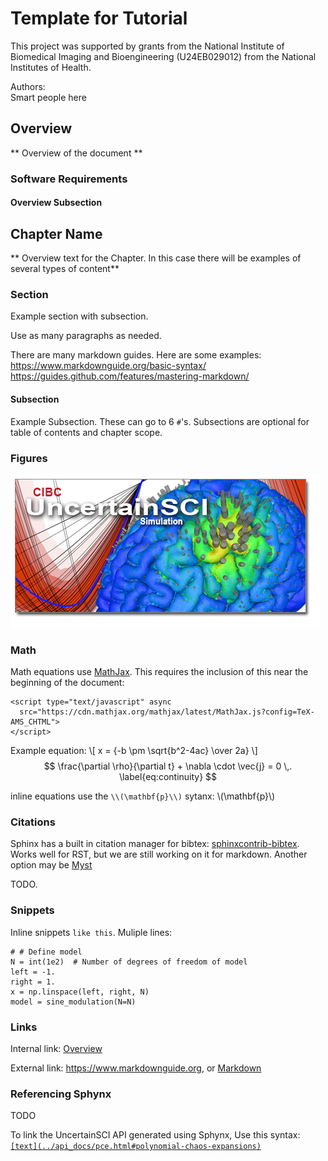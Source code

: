 # Template for Tutorial

<script type="text/javascript" async
  src="https://cdn.mathjax.org/mathjax/latest/MathJax.js?config=TeX-AMS_CHTML">
</script>
<link rel="stylesheet" href="_static/css/main.css">

This project was supported by grants from the National Institute of Biomedical Imaging and Bioengineering (U24EB029012) from the National Institutes of Health.

Authors:  
Smart people here


## Overview

** Overview of the document **

### Software Requirements

#### Overview Subsection


## Chapter Name

** Overview text for the Chapter.  In this case there will be examples of several types of content**

### Section
Example section with subsection.  

Use as many paragraphs as needed.  

There are many markdown guides.  Here are some examples:
<https://www.markdownguide.org/basic-syntax/>
<https://guides.github.com/features/mastering-markdown/>

#### Subsection
Example Subsection.  These can go to 6 `#`'s.  Subsections are optional for  table of contents and chapter scope.

### Figures

![Example for including an image in tutorial.](../_static/UncertainSCI.png "UncertainSCI example image")

### Math
Math equations use [MathJax](http://docs.mathjax.org/en/latest/basic/mathematics.html). This requires the inclusion of this near the beginning of the document: 
```
<script type="text/javascript" async
  src="https://cdn.mathjax.org/mathjax/latest/MathJax.js?config=TeX-AMS_CHTML">
</script>
```
Example equation:
\\[ x = {-b \pm \sqrt{b^2-4ac} \over 2a} \\]
$$ \frac{\partial \rho}{\partial t} + \nabla \cdot \vec{j} = 0 \,. \label{eq:continuity} $$

inline equations use the `\\(\mathbf{p}\\)` sytanx: \\(\mathbf{p}\\) 

### Citations

Sphinx has a built in citation manager for bibtex: [sphinxcontrib-bibtex](https://sphinxcontrib-bibtex.readthedocs.io/en/latest/). Works well for RST, but we are still working on it for markdown.  Another option may be [Myst](https://myst-parser.readthedocs.io/en/latest/)

TODO.

### Snippets
Inline snippets `like this`.  Muliple lines:
```
# # Define model
N = int(1e2)  # Number of degrees of freedom of model
left = -1.
right = 1.
x = np.linspace(left, right, N)
model = sine_modulation(N=N)
```

### Links

Internal link: [Overview](#overview)

External link: <https://www.markdownguide.org>, or [Markdown](https://www.markdownguide.org)


### Referencing Sphynx
TODO

To link the UncertainSCI API generated using Sphynx, Use this syntax: [`[text](../api_docs/pce.html#polynomial-chaos-expansions)`](../api_docs/pce.html#polynomial-chaos-expansions)







            
